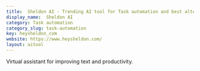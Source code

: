 ```yaml
---
title:  Sheldon AI - Trending AI tool for Task automation and best alternatives
display_name:  Sheldon AI
category: Task automation
category_slug: task-automation
key: heysheldon_com
website: https://www.heysheldon.com/
layout: aitool
---
```


Virtual assistant for improving text and productivity.
